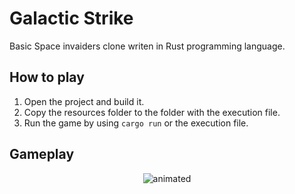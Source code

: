 # Galactic Strike
Basic Space invaiders clone writen in Rust programming language.

## How to play
1. Open the project and build it.
2. Copy the resources folder to the folder with the execution file.
3. Run the game by using `cargo run` or the execution file.

## Gameplay
<p align="center">
  <img src="https://github.com/Abbion/GalacticStrike/assets/55063719/8443439e-bfdd-414d-9cc7-6cea4eaf49a7" alt="animated" />
</p>
